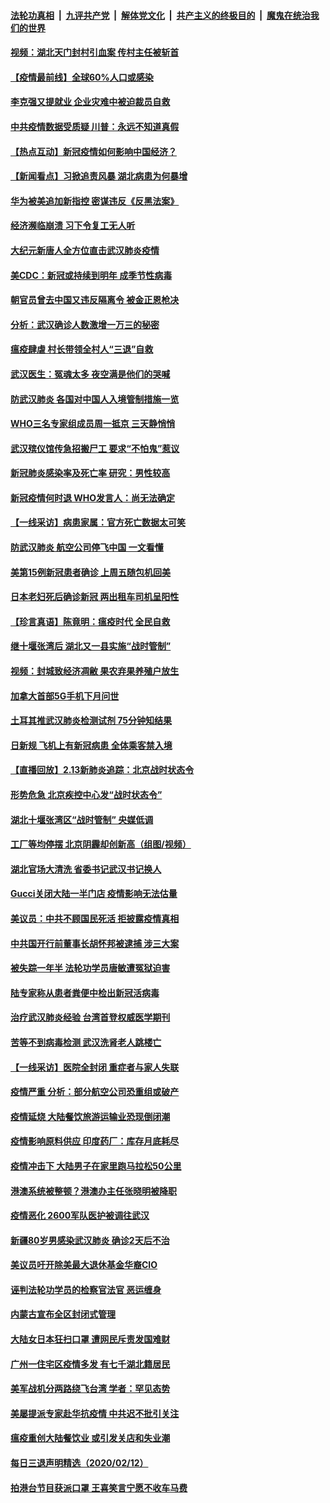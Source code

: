 ####  [法轮功真相](../../../../basic/blob/master/README.md?t=02140726) &nbsp;|&nbsp; [九评共产党](../../../../9ping.md/blob/master/README.md?t=02140726) &nbsp;|&nbsp; [解体党文化](../../../../jtdwh.md/blob/master/README.md?t=02140726)  &nbsp;|&nbsp; [共产主义的终极目的](../../../../gczydzjmd.md/blob/master/README.md?t=02140726) &nbsp;|&nbsp; [魔鬼在统治我们的世界](../../../../mgztzwmdsj.md/blob/master/README.md?t=02140726) 

#### [视频：湖北天门封村引血案 传村主任被斩首](../pages/nsc413/n11867382.md?t=02140726) 

#### [【疫情最前线】全球60%人口或感染](../pages/nsc413/n11866914.md?t=02140726) 

#### [李克强又提就业 企业灾难中被迫裁员自救](../pages/nsc413/n11867323.md?t=02140726) 

#### [中共疫情数据受质疑 川普：永远不知道真假](../pages/nsc413/n11867195.md?t=02140726) 

#### [【热点互动】新冠疫情如何影响中国经济？](../pages/nsc413/n11867208.md?t=02140726) 

#### [【新闻看点】习掀追责风暴 湖北病患为何暴增](../pages/nsc413/n11867035.md?t=02140726) 

#### [华为被美追加新指控 密谋违反《反黑法案》](../pages/nsc413/n11867191.md?t=02140726) 

#### [经济濒临崩溃 习下令复工无人听](../pages/nsc413/n11867269.md?t=02140726) 

#### [大纪元新唐人全方位直击武汉肺炎疫情](../pages/nsc413/n11859405.md?t=02140726) 

#### [美CDC：新冠或持续到明年 成季节性病毒](../pages/nsc413/n11867279.md?t=02140726) 

#### [朝官员曾去中国又违反隔离令 被金正恩枪决](../pages/nsc413/n11867087.md?t=02140726) 

#### [分析：武汉确诊人数激增一万三的秘密](../pages/nsc413/n11866187.md?t=02140726) 

#### [瘟疫肆虐 村长带领全村人“三退”自救](../pages/nsc413/n11861714.md?t=02140726) 

#### [武汉医生：冤魂太多 夜空满是他们的哭喊](../pages/nsc413/n11867107.md?t=02140726) 

#### [防武汉肺炎 各国对中国人入境管制措施一览](../pages/nsc413/n11838726.md?t=02140726) 

#### [WHO三名专家组成员周一抵京 三天静悄悄](../pages/nsc413/n11866947.md?t=02140726) 

#### [武汉殡仪馆传急招搬尸工 要求“不怕鬼”惹议](../pages/nsc413/n11866834.md?t=02140726) 

#### [新冠肺炎感染率及死亡率 研究：男性较高](../pages/nsc413/n11866956.md?t=02140726) 

#### [新冠疫情何时退 WHO发言人：尚无法确定](../pages/nsc413/n11866864.md?t=02140726) 

#### [【一线采访】病患家属：官方死亡数据太可笑](../pages/nsc413/n11866840.md?t=02140726) 

#### [防武汉肺炎 航空公司停飞中国 一文看懂](../pages/nsc413/n11866800.md?t=02140726) 

#### [美第15例新冠患者确诊 上周五随包机回美](../pages/nsc413/n11866852.md?t=02140726) 

#### [日本老妇死后确诊新冠 两出租车司机呈阳性](../pages/nsc413/n11866755.md?t=02140726) 

#### [【珍言真语】陈竟明：瘟疫时代 全民自救](../pages/nsc413/n11866765.md?t=02140726) 

#### [继十堰张湾后 湖北又一县实施“战时管制”](../pages/nsc413/n11866748.md?t=02140726) 

#### [视频：封城致经济凋敝 果农弃果养殖户放生](../pages/nsc413/n11866120.md?t=02140726) 

#### [加拿大首部5G手机下月问世](../pages/nsc413/n11864631.md?t=02140726) 

#### [土耳其推武汉肺炎检测试剂 75分钟知结果](../pages/nsc413/n11866520.md?t=02140726) 

#### [日新规 飞机上有新冠病患 全体乘客禁入境](../pages/nsc413/n11866233.md?t=02140726) 

#### [【直播回放】2.13新肺炎追踪：北京战时状态令](../pages/nsc413/n11866261.md?t=02140726) 


#### [形势危急 北京疾控中心发“战时状态令”](../pages/nsc413/n11866362.md?t=02140726) 

#### [湖北十堰张湾区“战时管制” 央媒低调](../pages/nsc413/n11866013.md?t=02140726) 

#### [工厂等均停摆 北京阴霾却创新高（组图/视频）](../pages/nsc413/n11865856.md?t=02140726) 

#### [湖北官场大清洗 省委书记武汉书记换人](../pages/nsc413/n11865112.md?t=02140726) 

#### [Gucci关闭大陆一半门店 疫情影响无法估量](../pages/nsc413/n11865799.md?t=02140726) 

#### [美议员：中共不顾国民死活 拒披露疫情真相](../pages/nsc413/n11866147.md?t=02140726) 

#### [中共国开行前董事长胡怀邦被逮捕 涉三大案](../pages/nsc413/n11865943.md?t=02140726) 

#### [被失踪一年半 法轮功学员唐敏遭冤狱迫害](../pages/nsc413/n11863707.md?t=02140726) 

#### [陆专家称从患者粪便中检出新冠活病毒](../pages/nsc413/n11865858.md?t=02140726) 

#### [治疗武汉肺炎经验 台湾首登权威医学期刊](../pages/nsc413/n11865669.md?t=02140726) 

#### [苦等不到病毒检测 武汉洗肾老人跳楼亡](../pages/nsc413/n11866020.md?t=02140726) 

#### [【一线采访】医院全封闭 重症者与家人失联](../pages/nsc413/n11864778.md?t=02140726) 

#### [疫情严重 分析：部分航空公司恐重组或破产](../pages/nsc413/n11865138.md?t=02140726) 

#### [疫情延烧 大陆餐饮旅游运输业恐现倒闭潮](../pages/nsc413/n11865608.md?t=02140726) 

#### [疫情影响原料供应 印度药厂：库存月底耗尽](../pages/nsc413/n11865151.md?t=02140726) 

#### [疫情冲击下 大陆男子在家里跑马拉松50公里](../pages/nsc413/n11865585.md?t=02140726) 

#### [港澳系统被整顿？港澳办主任张晓明被降职](../pages/nsc413/n11865277.md?t=02140726) 

#### [疫情恶化 2600军队医护被调往武汉](../pages/nsc413/n11865111.md?t=02140726) 

#### [新疆80岁男感染武汉肺炎 确诊2天后不治](../pages/nsc413/n11865260.md?t=02140726) 

#### [美议员吁开除美最大退休基金华裔CIO](../pages/nsc413/n11865230.md?t=02140726) 

#### [诬判法轮功学员的检察官法官 恶运缠身](../pages/nsc413/n11864380.md?t=02140726) 

#### [内蒙古宣布全区封闭式管理](../pages/nsc413/n11865271.md?t=02140726) 

#### [大陆女日本狂扫口罩 遭网民斥责发国难财](../pages/nsc413/n11865107.md?t=02140726) 

#### [广州一住宅区疫情多发 有七千湖北籍居民](../pages/nsc413/n11865083.md?t=02140726) 

#### [美军战机分两路绕飞台湾 学者：罕见态势](../pages/nsc413/n11864996.md?t=02140726) 

#### [美屡提派专家赴华抗疫情 中共迟不批引关注](../pages/nsc413/n11864719.md?t=02140726) 

#### [瘟疫重创大陆餐饮业 或引发关店和失业潮](../pages/nsc413/n11864742.md?t=02140726) 

#### [每日三退声明精选（2020/02/12）](../pages/nsc413/n11865077.md?t=02140726) 

#### [拍港台节目获派口罩 王喜笑言宁愿不收车马费](../pages/nsc413/n11864666.md?t=02140726) 

